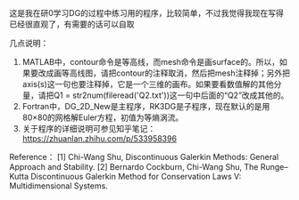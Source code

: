 这是我在研0学习DG的过程中练习用的程序，比较简单，不过我觉得我现在写得已经很直观了，有需要的话可以自取

几点说明：
1. MATLAB中，contour命令是等高线，而mesh命令是画surface的。所以，如果要改成画等高线图，请把contour的注释取消，然后把mesh注释掉；另外把axis(s)这一句也要注释掉，它是一个三维的画布。如果要看数值解的其他分量，请把Q1 = str2num(fileread('Q2.txt'))这一句中后面的“Q2”改成其他的。
2. Fortran中，DG_2D_New是主程序，RK3DG是子程序，现在默认的是用80×80的网格解Euler方程，初值为等熵涡流。
3. 关于程序的详细说明可参见知乎笔记：https://zhuanlan.zhihu.com/p/533958396

Reference：
[1] Chi-Wang Shu, Discontinuous Galerkin Methods: General Approach and Stability.
[2] Bernardo Cockburn, Chi-Wang Shu, The Runge–Kutta Discontinuous Galerkin Method for Conservation Laws V: Multidimensional Systems.
